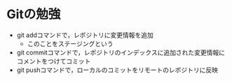 # Gitの勉強
- git addコマンドで，レポジトリに変更情報を追加
	- このことをステージングという
- git commitコマンドで，レポジトリのインデックスに追加された変更情報にコメントをつけてコミット
- git pushコマンドで，ローカルのコミットをリモートのレポジトリに反映
